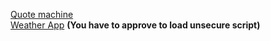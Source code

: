 <a href="https://ermin-avdic.github.io/Quota/" target="_blank">Quote machine</a><br>
<a href ="https://ermin-avdic.github.io/local-weather/">Weather App</a>  <strong>(You have to approve to load unsecure script)</strong>
